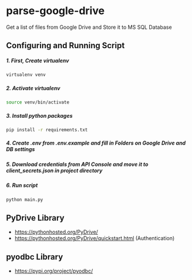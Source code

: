 # parse-google-drive
Get a list of files from Google Drive and Store it to MS SQL Database

## Configuring and Running Script


##### 1. First, Create virtualenv

```bash
virtualenv venv
```

##### 2. Activate virtualenv

```bash
source venv/bin/activate
```

##### 3. Install python packages

```bash
pip install -r requirements.txt
```

##### 4. Create .env from .env.example and fill in Folders on Google Drive and DB settings


##### 5. Download credentials from API Console and move it to **client_secrets.json** in project directory


##### 6. Run script
```bash
python main.py
```


## PyDrive Library

- https://pythonhosted.org/PyDrive/
- https://pythonhosted.org/PyDrive/quickstart.html (Authentication)

## pyodbc Library

- https://pypi.org/project/pyodbc/